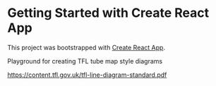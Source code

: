 # Getting Started with Create React App

This project was bootstrapped with [Create React App](https://github.com/facebook/create-react-app).

Playground for creating TFL tube map style diagrams

https://content.tfl.gov.uk/tfl-line-diagram-standard.pdf
